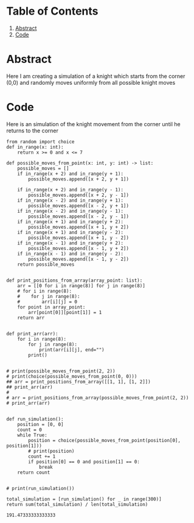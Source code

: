 
# Table of Contents

1.  [Abstract](#orgb09b958)
2.  [Code](#org4c83b70)



<a id="orgb09b958"></a>

# Abstract

Here I am creating a simulation of a knight which starts from the corner
(0,0) and randomly moves uniformly from all possible knight moves


<a id="org4c83b70"></a>

# Code

Here is an simulation of the knight movement from the corner until he returns to the corner

    from random import choice
    def in_range(x: int):
        return x >= 0 and x <= 7
    
    def possible_moves_from_point(x: int, y: int) -> list:
        possible_moves = []
        if in_range(x + 2) and in_range(y + 1):
            possible_moves.append([x + 2, y + 1])
    
        if in_range(x + 2) and in_range(y - 1):
            possible_moves.append([x + 2, y - 1])
        if in_range(x - 2) and in_range(y + 1):
            possible_moves.append([x - 2, y + 1])
        if in_range(x - 2) and in_range(y - 1):
            possible_moves.append([x - 2, y - 1])
        if in_range(x + 1) and in_range(y + 2):
            possible_moves.append([x + 1, y + 2])
        if in_range(x + 1) and in_range(y - 2):
            possible_moves.append([x + 1, y - 2])
        if in_range(x - 1) and in_range(y + 2):
            possible_moves.append([x - 1, y + 2])
        if in_range(x - 1) and in_range(y - 2):
            possible_moves.append([x - 1, y - 2])
        return possible_moves
    
    
    def print_positions_from_array(array_point: list):
        arr = [[0 for i in range(8)] for j in range(8)]
        # for i in range(8):
        #    for j in range(8):
        #        arr[i][j] = 0
        for point in array_point:
            arr[point[0]][point[1]] = 1
        return arr
    
    
    def print_arr(arr):
        for i in range(8):
            for j in range(8):
                print(arr[i][j], end="")
            print()
    
    
    # print(possible_moves_from_point(2, 2))
    # print(choice(possible_moves_from_point(0, 0)))
    ## arr = print_positions_from_array([[1, 1], [1, 2]])
    ## print_arr(arr)
    #
    # arr = print_positions_from_array(possible_moves_from_point(2, 2))
    # print_arr(arr)
    
    
    def run_simulation():
        position = [0, 0]
        count = 0
        while True:
            position = choice(possible_moves_from_point(position[0], position[1]))
            # print(position)
            count += 1
            if position[0] == 0 and position[1] == 0:
                break
        return count
    
    
    # print(run_simulation())
    
    total_simulation = [run_simulation() for _ in range(300)]
    return sum(total_simulation) / len(total_simulation)

    191.47333333333333

